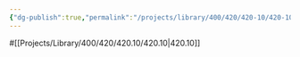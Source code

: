 ```yaml
---
{"dg-publish":true,"permalink":"/projects/library/400/420/420-10/420-10/","noteIcon":"0","created":"2024-01-29T12:44:23.945+09:00","updated":"2024-02-05T10:34:41.503+09:00"}
---
```


#[[Projects/Library/400/420/420.10/420.10\|420.10]]
